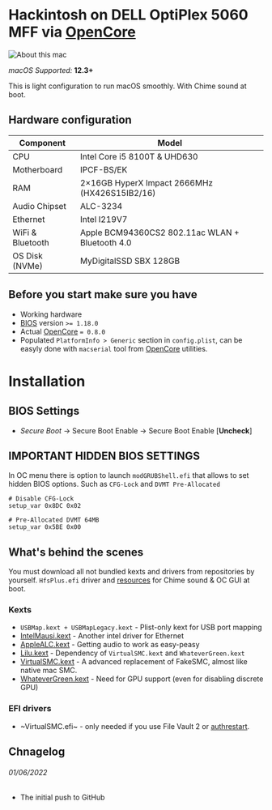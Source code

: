 # Hackintosh on DELL OptiPlex 5060 MFF via [OpenCore][oc]

![About this mac][system info]

_macOS Supported:_ **12.3+**

This is light configuration to run macOS smoothly. With Chime sound at boot.

## Hardware configuration

| **Component**    | **Model**                                       |
| ---------------- | ----------------------------------------------- |
| CPU              | Intel Core i5 8100T & UHD630                    |
| Motherboard      | IPCF-BS/EK                                      |
| RAM              | 2×16GB HyperX Impact 2666MHz (HX426S15IB2/16)   |
| Audio Chipset    | ALC-3234                                        |
| Ethernet         | Intel I219V7                                    |
| WiFi & Bluetooth | Apple BCM94360CS2 802.11ac WLAN + Bluetooth 4.0 |
| OS Disk (NVMe)   | MyDigitalSSD SBX 128GB                          |

## Before you start make sure you have

- Working hardware
- [BIOS][bios] version `>= 1.18.0`
- Actual [OpenCore][oc] `= 0.8.0`
- Populated `PlatformInfo > Generic` section in `config.plist`, can be easyly done with `macserial`
  tool from [OpenCore][oc] utilities.

# Installation

## BIOS Settings

- _Secure Boot_ → Secure Boot Enable → Secure Boot Enable [**Uncheck**]

## IMPORTANT HIDDEN BIOS SETTINGS

In OC menu there is option to launch `modGRUBShell.efi` that allows to set hidden BIOS options. Such
as `CFG-Lock` and `DVMT Pre-Allocated`

```
# Disable CFG-Lock
setup_var 0x8DC 0x02

# Pre-Allocated DVMT 64MB
setup_var 0x5BE 0x00
```

## What's behind the scenes

You must download all not bundled kexts and drivers from repositories by yourself. `HfsPlus.efi`
driver and [resources][ocbinary] for Chime sound & OC GUI at boot.

### Kexts

- `USBMap.kext + USBMapLegacy.kext` - Plist-only kext for USB port mapping
- [IntelMausi.kext][intelmausi] - Another intel driver for Ethernet
- [AppleALC.kext][applealc] - Getting audio to work as easy-peasy
- [Lilu.kext][lilu] - Dependency of `VirtualSMC.kext` and `WhateverGreen.kext`
- [VirtualSMC.kext][virtualsmc] - A advanced replacement of FakeSMC, almost like native mac SMC.
- [WhateverGreen.kext][wg] - Need for GPU support (even for disabling discrete GPU)

### EFI drivers

- ~VirtualSMC.efi~ - only needed if you use File Vault 2 or [authrestart][fv2].

## Chnagelog

###### 01/06/2022

- The initial push to GitHub

[applealc]: https://github.com/acidanthera/AppleALC
[bios]: https://www.dell.com/support/home/en-us/product-support/product/optiplex-5060-desktop/drivers
[fv2]: https://lifehacker.com/bypass-a-filevault-password-at-startup-by-rebooting-fro-1686770324
[ocbinary]: https://github.com/acidanthera/OcBinaryData
[intelmausi]: https://github.com/acidanthera/IntelMausi
[lilu]: https://github.com/acidanthera/Lilu
[oc]: https://github.com/acidanthera/OpenCorePkg
[system info]: https://i.imgur.com/t4AyMdS.png
[virtualsmc]: https://github.com/acidanthera/VirtualSMC
[wg]: https://github.com/acidanthera/WhateverGreen
